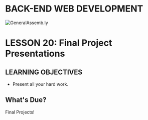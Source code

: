 BACK-END WEB DEVELOPMENT
============================

![GeneralAssemb.ly](https://github.com/generalassembly/ga-ruby-on-rails-for-devs/raw/master/images/ga.png "GeneralAssemb.ly")


LESSON 20: Final Project Presentations
========


LEARNING OBJECTIVES
--------

*	Present all your hard work.
 


What's Due? 
-----------
Final Projects!


